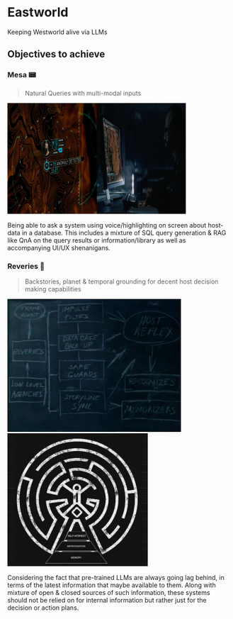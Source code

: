 # Eastworld

Keeping Westworld alive via LLMs

## Objectives to achieve

### Mesa 📟

> Natural Queries with multi-modal inputs

<img src="assets/bernard-screen.png" height="250px" width="40%"><img src="assets/bernard-screen-2.png" height="250px" width="40%">

Being able to ask a system using voice/highlighting on screen about host-data in a database. This includes a mixture of SQL query generation & RAG like QnA on the query results or information/library as well as accompanying UI/UX shenanigans.

### Reveries 🧠

> Backstories, planet & temporal grounding for decent host decision making capabilities 

<img src="assets/ford-blackboard.png" height="300px"><img src="assets/c.png" height="300px" >

Considering the fact that pre-trained LLMs are always going lag behind, in terms of the latest information that maybe available to them. Along with mixture of open & closed sources of such information, these systems should not be relied on for internal information but rather just for the decision or action plans.



